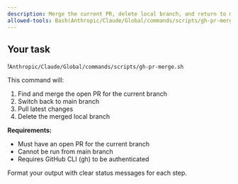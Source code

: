 ```yaml
---
description: Merge the current PR, delete local branch, and return to main
allowed-tools: Bash(Anthropic/Claude/Global/commands/scripts/gh-pr-merge.sh)
---
```


## Your task
!`Anthropic/Claude/Global/commands/scripts/gh-pr-merge.sh`

This command will:
1. Find and merge the open PR for the current branch
2. Switch back to main branch
3. Pull latest changes
4. Delete the merged local branch

**Requirements:**
- Must have an open PR for the current branch
- Cannot be run from main branch
- Requires GitHub CLI (gh) to be authenticated

Format your output with clear status messages for each step.